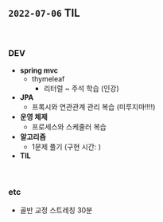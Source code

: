 ## `2022-07-06` TIL

<br>

### DEV
+ **spring mvc**
  + thymeleaf
    + 리터럴 ~ 주석 학습 (인강)
+ **JPA**
  + 프록시와 연관관계 관리 복습 (미루지마!!!!)
+ **운영 체제**
  + 프로세스와 스케줄러 복습
+ **알고리즘**
  + 1문제 풀기 (구현 시간: )
+ **TIL**

<br>

### etc
+ 골반 교정 스트레칭 30분